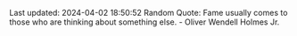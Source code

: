 Last updated: 2024-04-02 18:50:52
Random Quote: Fame usually comes to those who are thinking about something else. - Oliver Wendell Holmes Jr.